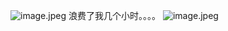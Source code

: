 ![image.jpeg](https://cdn.nlark.com/yuque/0/2021/jpeg/21546446/1621102534066-60336023-5b75-4ca4-8c48-1844ef33be7c.jpeg#align=left&display=inline&height=45&originHeight=45&originWidth=170&size=13956&status=done&style=none&width=170)
浪费了我几个小时。。。。
![image.jpeg](https://cdn.nlark.com/yuque/0/2021/jpeg/21546446/1621102535816-c1587222-d29f-42af-9a4e-93ada17e7910.jpeg#align=left&display=inline&height=179&originHeight=179&originWidth=729&size=110766&status=done&style=none&width=729)
